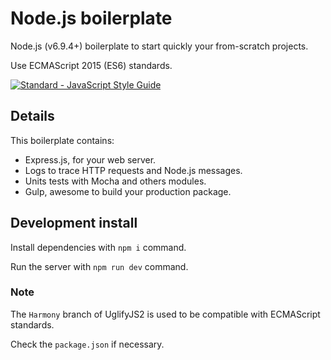 # Node.js boilerplate
Node.js (v6.9.4+) boilerplate to start quickly your from-scratch projects.

Use ECMAScript 2015 (ES6) standards.

[![Standard - JavaScript Style Guide](https://cdn.rawgit.com/feross/standard/master/badge.svg)](https://github.com/feross/standard)

## Details
This boilerplate contains:

- Express.js, for your web server.
- Logs to trace HTTP requests and Node.js messages.
- Units tests with Mocha and others modules.
- Gulp, awesome to build your production package.

## Development install
Install dependencies with `npm i` command.

Run the server with `npm run dev` command.

### Note
The `Harmony` branch of UglifyJS2 is used to be compatible with ECMAScript standards.

Check the `package.json` if necessary.
